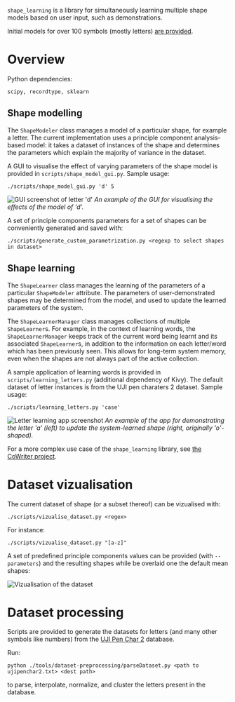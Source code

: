 `shape_learning` is a library for simultaneously learning multiple shape models
based on user input, such as demonstrations.

Initial models for over 100 symbols (mostly letters) [are
provided](https://github.com/chili-epfl/shape_learning/tree/master/share/letter_model_datasets/uji_pen_chars2).

Overview
========

Python dependencies:
```
scipy, recordtype, sklearn
```

Shape modelling
---------------

The `ShapeModeler` class manages a model of a particular shape, for example a
letter. The current implementation uses a principle component analysis-based
model: it takes a dataset of instances of the shape and determines the
parameters which explain the majority of variance in the dataset. 


A GUI to visualise the effect of varying parameters of the shape model is
provided in `scripts/shape_model_gui.py`.  Sample usage:

```
./scripts/shape_model_gui.py 'd' 5
```
![GUI screenshot of letter 'd'](doc/gui_d_params1.png)
*An example of the GUI for visualising the effects of the model of 'd'.*

A set of principle components parameters for a set of shapes can be conveniently
generated and saved with:

```
./scripts/generate_custom_parametrization.py <regexp to select shapes in dataset>
```

Shape learning
--------------

The `ShapeLearner` class manages the learning of the parameters of a particular
`ShapeModeler` attribute. The parameters of user-demonstrated shapes may be
determined from the model, and used to update the learned parameters of the
system.

The `ShapeLearnerManager` class manages collections of multiple `ShapeLearner`s.
For example, in the context of learning words, the `ShapeLearnerManager` keeps
track of the current word being learnt and its associated `ShapeLearner`s, in
addition to the information on each letter/word which has been previously seen.
This allows for long-term system memory, even when the shapes are not always
part of the active collection.

A sample application of learning words is provided in
`scripts/learning_letters.py` (additional dependency of Kivy). The default
dataset of letter instances is from the UJI pen charaters 2 dataset. Sample
usage:

```
./scripts/learning_letters.py 'case'
```

![Letter learning app screenshot](doc/learning_a_demo.png)
*An example of the app for demonstrating the letter 'a' (left) to update the system-learned shape (right, originally 'o'-shaped).*

For a more complex use case of the `shape_learning` library, see [the CoWriter
project](https://github.com/chili-epfl/cowriter_letter_learning).

Dataset vizualisation
=====================

The current dataset of shape (or a subset thereof) can be vizualised with:

```
./scripts/vizualise_dataset.py <regex>
```

For instance:

```
./scripts/vizualise_dataset.py "[a-z]"
```

A set of predefined principle components values can be provided (with
`--parameters`) and the resulting shapes while be overlaid one the default mean
shapes:

![Vizualisation of the dataset](doc/vizu.png)

Dataset processing
==================

Scripts are provided to generate the datasets for letters (and many other
symbols like numbers) from the [UJI Pen Char
2](https://archive.ics.uci.edu/ml/datasets/UJI+Pen+Characters+%28Version+2%29)
database.

Run:

```
python ./tools/dataset-preprocessing/parseDataset.py <path to ujipenchar2.txt> <dest path>
```

to parse, interpolate, normalize, and cluster the letters present in the
database.
